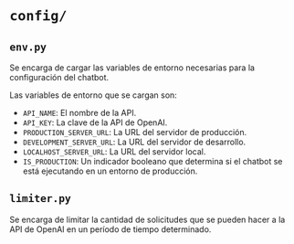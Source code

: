 # `config/`

## `env.py`

Se encarga de cargar las variables de entorno necesarias para la configuración del chatbot.

Las variables de entorno que se cargan son:

- `API_NAME`: El nombre de la API.
- `API_KEY`: La clave de la API de OpenAI.
- `PRODUCTION_SERVER_URL`: La URL del servidor de producción.
- `DEVELOPMENT_SERVER_URL`: La URL del servidor de desarrollo.
- `LOCALHOST_SERVER_URL`: La URL del servidor local.
- `IS_PRODUCTION`: Un indicador booleano que determina si el chatbot se está ejecutando en un entorno de producción.

## `limiter.py`

Se encarga de limitar la cantidad de solicitudes que se pueden hacer a la API de OpenAI en un período de tiempo determinado.

